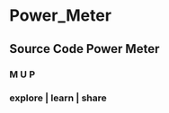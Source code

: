 # Power_Meter
## Source Code Power Meter

           
###          M U P
### explore | learn | share
